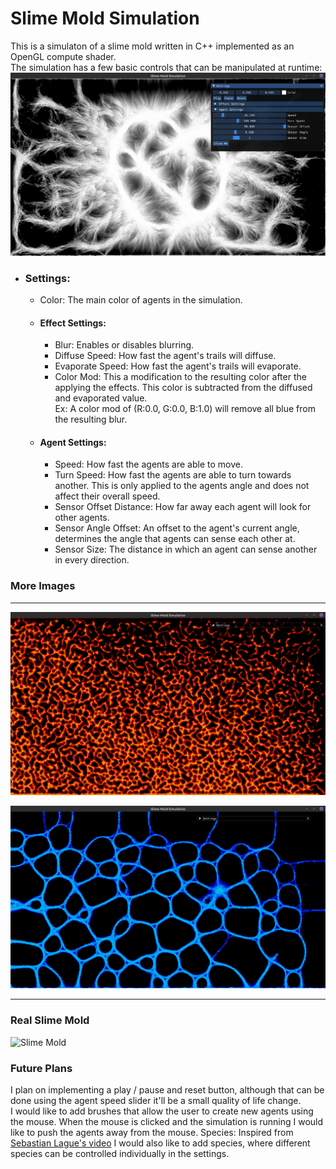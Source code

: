 # Slime Mold Simulation

This is a simulaton of a slime mold written in C++ implemented as an OpenGL compute shader.  
The simulation has a few basic controls that can be manipulated at runtime:
![img.png](images/img.png)

- ### Settings:
    - Color: The main color of agents in the simulation.
    - #### Effect Settings:
        - Blur: Enables or disables blurring.
        - Diffuse Speed: How fast the agent's trails will diffuse.
        - Evaporate Speed: How fast the agent's trails will evaporate.
        - Color Mod: This a modification to the resulting color after the applying the effects. This color is subtracted
          from the diffused and evaporated value.  
          Ex: A color mod of (R:0.0, G:0.0, B:1.0) will remove all blue from the resulting blur.
    - #### Agent Settings:
        - Speed: How fast the agents are able to move.
        - Turn Speed: How fast the agents are able to turn towards another. This is only applied to the agents angle and
          does not affect their overall speed.
        - Sensor Offset Distance: How far away each agent will look for other agents.
        - Sensor Angle Offset: An offset to the agent's current angle, determines the angle that agents can sense each
          other at.
        - Sensor Size: The distance in which an agent can sense another in every direction.

### More Images

---

![img_1.png](images/img_1.png)

![img_2.png](images/img_2.png)

---

### Real Slime Mold

![Slime Mold](https://dwgyu36up6iuz.cloudfront.net/heru80fdn/image/upload/c_fill,d_placeholder_wired.png,fl_progressive,g_face,h_450,q_80,w_800/v1572020742/wired_mycologist-explains-how-a-slime-mold-can-solve-mazes.jpg)

### Future Plans

I plan on implementing a play / pause and reset button, although that can be done using the agent speed slider it'll be
a small quality of life change.  
I would like to add brushes that allow the user to create new agents using the mouse. When the mouse is clicked and the
simulation is running I would like to push the agents away from the mouse. Species: Inspired
from [Sebastian Lague's video](https://www.youtube.com/watch?v=X-iSQQgOd1A) I would also like to add species, where
different species can be controlled individually in the settings.